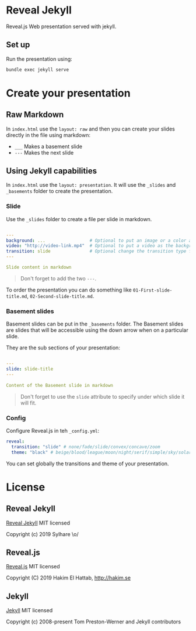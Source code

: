 # Reveal Jekyll

Reveal.js Web presentation served with jekyll.

## Set up

Run the presentation using:

```bash
bundle exec jekyll serve
```

# Create your presentation

## Raw Markdown

In `index.html` use the `layout: raw` and then you can create your slides directly in the file using markdown:

 - `___` Makes a basement slide
 - `---` Makes the next slide

## Using Jekyll capabilities

In `index.html` use the `layout: presentation`. It will use the `_slides` and `_basements` folder to create the presentation.
 
### Slide

Use the `_slides` folder to create a file per slide in markdown. 

```yaml

---
background: ...                 # Optional to put an image or a color as the background
video: "http://video-link.mp4"  # Optional to put a video as the background
transition: slide               # Optional change the transition type for this slide
---

Slide content in markdown
```

> Don't forget to add the two `---`.

To order the presentation you can do something like `01-First-slide-title.md`, `02-Second-slide-title.md`.

### Basement slides

Basement slides can be put in the `_basements` folder.
The Basement slides are slides that will be accessible using the down arrow when on a particular slide.

They are the sub sections of your presentation:

```yaml

---
slide: slide-title
---
 
Content of the Basement slide in markdown

```

> Don't forget to use the `slide` attribute to specify under which slide it will fit.

### Config

Configure Reveal.js in teh `_config.yml`:

```yml
reveal:
  transition: "slide" # none/fade/slide/convex/concave/zoom
  theme: "black" # beige/blood/league/moon/night/serif/simple/sky/solarized/white
```

You can set globally the transitions and theme of your presentation.

# License

## Reveal Jekyll

[Reveal Jekyll](https://github.com/sylhare/Reveal-Jekyll/blob/master/LICENSE) MIT licensed

Copyright (c) 2019 Sylhare \o/

## Reveal.js

[Reveal.js](https://github.com/hakimel/reveal.js/) MIT licensed

Copyright (C) 2019 Hakim El Hattab, http://hakim.se

## Jekyll

[Jekyll](https://github.com/jekyll/jekyll) MIT licensed

Copyright (c) 2008-present Tom Preston-Werner and Jekyll contributors
